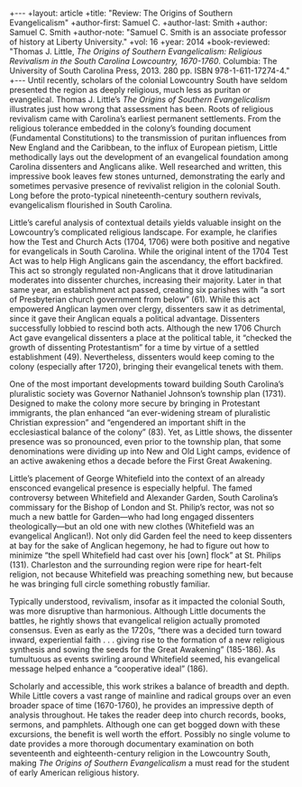 +---
+layout: article
+title: "Review: The Origins of Southern Evangelicalism"
+author-first: Samuel C.
+author-last: Smith
+author: Samuel C. Smith
+author-note: "Samuel C. Smith is an associate professor of history at Liberty University."
+vol: 16
+year: 2014
+book-reviewed: "Thomas J. Little, *The Origins of Southern Evangelicalism: Religious Revivalism in the South Carolina Lowcountry, 1670-1760*. Columbia: The University of South Carolina Press, 2013. 280 pp. ISBN 978-1-611-17274-4."
+---
Until recently, scholars of the colonial Lowcountry South have seldom presented the region as deeply religious, much less as puritan or evangelical. Thomas J. Little’s *The Origins of Southern Evangelicalism* illustrates just how wrong that assessment has been.  Roots of religious revivalism came with Carolina’s earliest permanent settlements. From the religious tolerance embedded in the colony’s founding document (Fundamental Constitutions) to the transmission of puritan influences from New England and the Caribbean, to the influx of European pietism, Little methodically lays out the development of an evangelical foundation among Carolina dissenters and Anglicans alike.  Well researched and written, this impressive book leaves few stones unturned, demonstrating the early and sometimes pervasive presence of revivalist religion in the colonial South.  Long before the proto-typical nineteenth-century southern revivals, evangelicalism flourished in South Carolina.  

Little’s careful analysis of contextual details yields valuable insight on the Lowcountry’s complicated religious landscape. For example, he clarifies how the Test and Church Acts (1704, 1706) were both positive and negative for evangelicals in South Carolina. While the original intent of the 1704 Test Act was to help High Anglicans gain the ascendancy, the effort backfired. This act so strongly regulated non-Anglicans that it drove latitudinarian moderates into dissenter churches, increasing their majority. Later in that same year, an establishment act passed, creating six parishes with “a sort of Presbyterian church government from below” (61). While this act empowered Anglican laymen over clergy, dissenters saw it as detrimental, since it gave their Anglican equals a political advantage. Dissenters successfully lobbied to rescind both acts.  Although the new 1706 Church Act gave evangelical dissenters a place at the political table, it “checked the growth of dissenting Protestantism” for a time by virtue of a settled establishment (49). Nevertheless, dissenters would keep coming to the colony (especially after 1720), bringing their evangelical tenets with them.  

One of the most important developments toward building South Carolina’s pluralistic society was Governor Nathaniel Johnson’s township plan (1731).  Designed to make the colony more secure by bringing in Protestant immigrants, the plan enhanced “an ever-widening stream of pluralistic Christian expression” and “engendered an important shift in the ecclesiastical balance of the colony” (83). Yet, as Little shows, the dissenter presence was so pronounced, even prior to the township plan, that some denominations were dividing up into New and Old Light camps, evidence of an active awakening ethos a decade before the First Great Awakening.  

Little’s placement of George Whitefield into the context of an already ensconced evangelical presence is especially helpful. The famed controversy between Whitefield and Alexander Garden, South Carolina’s commissary for the Bishop of London and St. Philip’s rector, was not so much a new battle for Garden—who had long engaged dissenters theologically—but an old one with new clothes (Whitefield was an evangelical Anglican!). Not only did Garden feel the need to keep dissenters at bay for the sake of Anglican hegemony, he had to figure out how to minimize “the spell Whitefield had cast over his [own] flock” at St. Philips (131). Charleston and the surrounding region were ripe for heart-felt religion, not because Whitefield was preaching something new, but because he was bringing full circle something robustly familiar. 

Typically understood, revivalism, insofar as it impacted the colonial South, was more disruptive than harmonious. Although Little documents the battles, he rightly shows that evangelical religion actually promoted consensus. Even as early as the 1720s, “there was a decided turn toward inward, experiential faith . . . giving rise to the formation of a new religious synthesis and sowing the seeds for the Great Awakening” (185-186).  As tumultuous as events swirling around Whitefield seemed, his evangelical message helped enhance a “cooperative ideal” (186).

Scholarly and accessible, this work strikes a balance of breadth and depth. While Little covers a vast range of mainline and radical groups over an even broader space of time (1670-1760), he provides an impressive depth of analysis throughout. He takes the reader deep into church records, books, sermons, and pamphlets. Although one can get bogged down with these excursions, the benefit is well worth the effort. Possibly no single volume to date provides a more thorough documentary examination on both seventeenth and eighteenth-century religion in the Lowcountry South, making *The Origins of Southern Evangelicalism* a must read for the student of early American religious history.      
